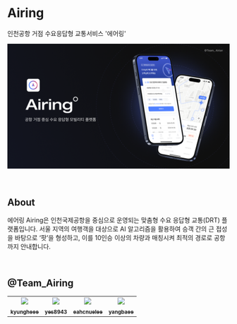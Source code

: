 # Airing
인천공항 거점 수요응답형 교통서비스 '에어링'

![](UI/airing_head.png)

</br>

## About
에어링 Airing은 인천국제공항을 중심으로 운영되는 맞춤형 수요 응답형 교통(DRT) 플랫폼입니다. 서울 지역의 여행객을 대상으로 AI 알고리즘을 활용하여 승객 간의 근
접성을 바탕으로 ‘팟’을 형성하고, 이를 10인승 이상의 차량과 매칭시켜 최적의 경로로 공항까지 안내합니다.

</br>

## @Team_Airing

<table>
  <tr>
    <td align="center">
      <a href="https://github.com/kyungheee">
        <img src="https://github.com/kyungheee.png" width="200"><br>
        <sub><b>kyungheee</b></sub>
      </a>
    </td>
    <td align="center">
      <a href="https://github.com/yes8943">
        <img src="https://github.com/yes8943.png" width="200"><br>
        <sub><b>yes8943</b></sub>
      </a>
    </td>
    <td align="center">
      <a href="https://github.com/eahcnuelee">
        <img src="https://github.com/eahcnuelee.png" width="200"><br>
        <sub><b>eahcnuelee</b></sub>
      </a>
    </td>
    <td align="center">
      <a href="https://github.com/yangbaee">
        <img src="https://github.com/yangbaee.png" width="200"><br>
        <sub><b>yangbaee</b></sub>
      </a>    
    </td>
  </tr>
</table>

